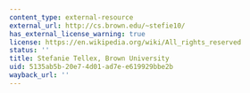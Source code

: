 ```yaml
---
content_type: external-resource
external_url: http://cs.brown.edu/~stefie10/
has_external_license_warning: true
license: https://en.wikipedia.org/wiki/All_rights_reserved
status: ''
title: Stefanie Tellex, Brown University
uid: 5135ab5b-20e7-4d01-ad7e-e619929bbe2b
wayback_url: ''
---
```

